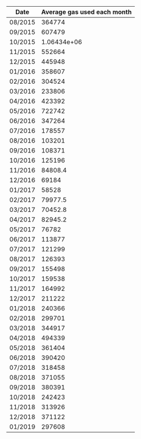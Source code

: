 | Date    |   Average gas used each month |
|---------|-------------------------------|
| 08/2015 |              364774           |
| 09/2015 |              607479           |
| 10/2015 |                   1.06434e+06 |
| 11/2015 |              552664           |
| 12/2015 |              445948           |
| 01/2016 |              358607           |
| 02/2016 |              304524           |
| 03/2016 |              233806           |
| 04/2016 |              423392           |
| 05/2016 |              722742           |
| 06/2016 |              347264           |
| 07/2016 |              178557           |
| 08/2016 |              103201           |
| 09/2016 |              108371           |
| 10/2016 |              125196           |
| 11/2016 |               84808.4         |
| 12/2016 |               69184           |
| 01/2017 |               58528           |
| 02/2017 |               79977.5         |
| 03/2017 |               70452.8         |
| 04/2017 |               82945.2         |
| 05/2017 |               76782           |
| 06/2017 |              113877           |
| 07/2017 |              121299           |
| 08/2017 |              126393           |
| 09/2017 |              155498           |
| 10/2017 |              159538           |
| 11/2017 |              164992           |
| 12/2017 |              211222           |
| 01/2018 |              240366           |
| 02/2018 |              299701           |
| 03/2018 |              344917           |
| 04/2018 |              494339           |
| 05/2018 |              361404           |
| 06/2018 |              390420           |
| 07/2018 |              318458           |
| 08/2018 |              371055           |
| 09/2018 |              380391           |
| 10/2018 |              242423           |
| 11/2018 |              313926           |
| 12/2018 |              371122           |
| 01/2019 |              297608           |
